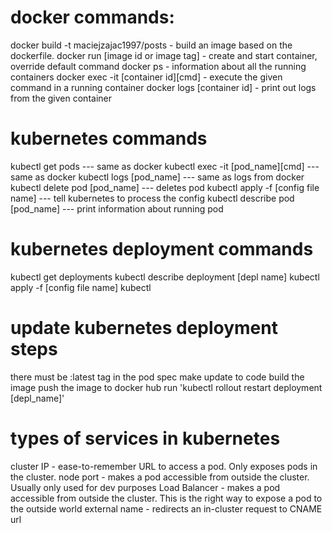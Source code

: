 # docker commands:
docker build -t maciejzajac1997/posts - build an image based on the dockerfile.
docker run [image id or image tag]    - create and start container, override default command
docker ps                             - information about all the running containers
docker exec -it [container id][cmd]   - execute the given command in a running container
docker logs [container id]            - print out logs from the given container


# kubernetes commands
kubectl get pods                    --- same as docker
kubectl exec -it [pod_name][cmd]    --- same as docker
kubectl logs [pod_name]             --- same as logs from docker
kubectl delete pod [pod_name]       --- deletes pod
kubectl apply -f [config file name] --- tell kubernetes to process the config
kubectl describe pod [pod_name]     --- print information about running pod

# kubernetes deployment commands
kubectl get deployments
kubectl describe deployment [depl name]
kubectl apply -f [config file name]
kubectl 

# update kubernetes deployment steps
there must be :latest tag in the pod spec
make update to code
build the image
push the image to docker hub
run 'kubectl rollout restart deployment [depl_name]'

# types of services in kubernetes
cluster IP - ease-to-remember URL to access a pod. Only exposes pods in the cluster.
node port - makes a pod accessible from outside the cluster. Usually only used for dev purposes
Load Balancer - makes a pod accessible from outside the cluster. This is the right way to expose a pod to the outside world
external name - redirects an in-cluster request to CNAME url 


<!-- apiVersion: v1          preset object, k8s can add custom objects. v1 is default k8s list of objects
kind: Pod               type of object from v1 / wraps a container
metadata:               config options for object we are about to create
  name: posts           name of object when it is created  / command kubectl get pods
spec:                   list of configuration options for pod.
  containers:           array of elements 
    - name: posts       one container named posts
      image: maciejzajac1997/posts:0.0.1 exact image of container is posts from docker created from post folder / command docker build -t maciejzajac1997/posts:0.0.1 .
without version, docket will put :lastest. k8s search computer on to find specific version 0.0.1 -->
